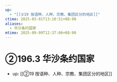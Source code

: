 ```yaml
---
up:
  - "[[②19 按语种、人种、宗教、集团区分的地区]]"
ctime: 2025-03-01T13:10:51+08:00
aliases:
  - 华沙条约国家
mtime: 2025-09-09T12:37:06+08:00
---
```


# ②196.3 华沙条约国家

- up: [[②19 按语种、人种、宗教、集团区分的地区]]
